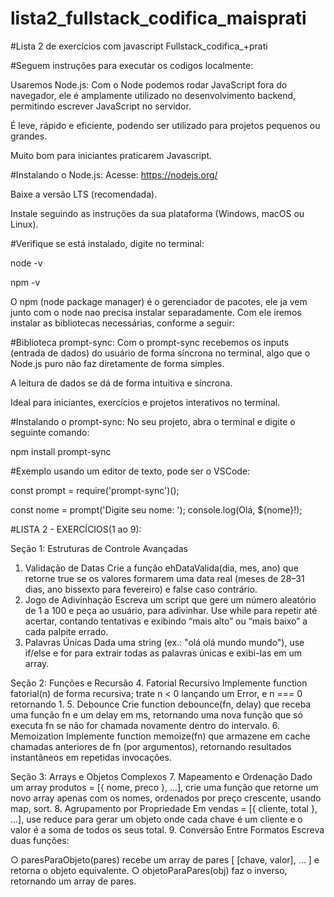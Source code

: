 # lista2_fullstack_codifica_maisprati

#Lista 2 de exercícios com javascript
Fullstack_codifica_+prati


#Seguem instruções para executar os codigos localmente:

Usaremos Node.js:
Com o Node podemos rodar JavaScript fora do navegador, ele é amplamente utilizado no desenvolvimento backend, permitindo escrever JavaScript no servidor.

É leve, rápido e eficiente, podendo ser utilizado para projetos pequenos ou grandes.

Muito bom para iniciantes praticarem Javascript.

#Instalando o Node.js:
Acesse: https://nodejs.org/

Baixe a versão LTS (recomendada).

Instale seguindo as instruções da sua plataforma (Windows, macOS ou Linux).

#Verifique se está instalado, digite no terminal:

node -v

npm -v

O npm (node package manager) é o gerenciador de pacotes, ele ja vem junto com o node nao precisa instalar separadamente. Com ele iremos instalar as bibliotecas necessárias, conforme a seguir:

#Biblioteca prompt-sync:
Com o prompt-sync recebemos os inputs (entrada de dados) do usuário de forma síncrona no terminal, algo que o Node.js puro não faz diretamente de forma simples.

A leitura de dados se dá de forma intuitiva e síncrona.

Ideal para iniciantes, exercícios e projetos interativos no terminal.

#Instalando o prompt-sync:
No seu projeto, abra o terminal e digite o seguinte comando:

npm install prompt-sync

#Exemplo usando um editor de texto, pode ser o VSCode:

const prompt = require('prompt-sync')();

const nome = prompt('Digite seu nome: '); console.log(Olá, ${nome}!);

#LISTA 2 - EXERCÍCIOS(1 ao 9):

Seção 1: Estruturas de Controle Avançadas
1. Validação de Datas
Crie a função ehDataValida(dia, mes, ano) que retorne true se os valores
formarem uma data real (meses de 28–31 dias, ano bissexto para
fevereiro) e false caso contrário.
2. Jogo de Adivinhação
Escreva um script que gere um número aleatório de 1 a 100 e peça ao
usuário, para adivinhar. Use while para repetir até acertar, contando
tentativas e exibindo “mais alto” ou “mais baixo” a cada palpite errado.
3. Palavras Únicas
Dada uma string (ex.: "olá olá mundo mundo"), use if/else e for para extrair
todas as palavras únicas e exibi-las em um array.

Seção 2: Funções e Recursão
4. Fatorial Recursivo
Implemente function fatorial(n) de forma recursiva; trate n < 0 lançando
um Error, e n === 0 retornando 1.
5. Debounce
Crie function debounce(fn, delay) que receba uma função fn e um delay
em ms, retornando uma nova função que só executa fn se não for
chamada novamente dentro do intervalo.
6. Memoization
Implemente function memoize(fn) que armazene em cache chamadas
anteriores de fn (por argumentos), retornando resultados instantâneos em
repetidas invocações.

Seção 3: Arrays e Objetos Complexos
7. Mapeamento e Ordenação
Dado um array produtos = [{ nome, preco }, ...], crie uma função que
retorne um novo array apenas com os nomes, ordenados por preço
crescente, usando map, sort.
8. Agrupamento por Propriedade
Em vendas = [{ cliente, total }, ...], use reduce para gerar um objeto onde
cada chave é um cliente e o valor é a soma de todos os seus total.
9. Conversão Entre Formatos
Escreva duas funções:

○ paresParaObjeto(pares) recebe um array de pares [ [chave,
valor], ... ] e retorna o objeto equivalente.
○ objetoParaPares(obj) faz o inverso, retornando um array de
pares.

